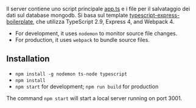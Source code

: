 Il server contiene uno script principale [app.ts](https://github.com/enricomors/radix-bootleg/blob/master/server/src/app.ts) e i file per il salvataggio dei dati sul database mongodb. Si basa sul template [typescript-express-boilerplate](https://github.com/texzhichen/typescript-express-boilerplate), che utilizza TypeScript 2.9, Express 4, and Webpack 4.

- For development, it uses `nodemon` to monitor source file changes.
- For production, it uses `webpack` to bundle source files.

## Installation

- `npm install -g nodemon ts-node typescript`
- `npm install`
- `npm start` for development; `npm run build` for production

The command `npm start` will start a local server running on port 3001.
